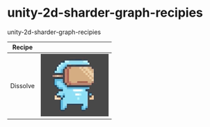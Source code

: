 # unity-2d-sharder-graph-recipies
 unity-2d-sharder-graph-recipies

| Recipe |  |
| ----- | ---- |
| Dissolve | ![image 1](Docs/Dissolve-01.gif) |